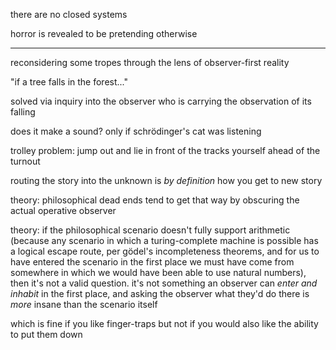 there are no closed systems

horror is revealed to be pretending otherwise

---

reconsidering some tropes through the lens of observer-first reality

"if a tree falls in the forest..."

solved via inquiry into the observer who is carrying the observation of its falling

does it make a sound? only if schrödinger's cat was listening

trolley problem: jump out and lie in front of the tracks yourself ahead of the turnout

routing the story into the unknown is *by definition* how you get to new story

theory: philosophical dead ends tend to get that way by obscuring the actual operative observer

theory: if the philosophical scenario doesn't fully support arithmetic (because any scenario in which a turing-complete machine is possible has a logical escape route, per gödel's incompleteness theorems, and for us to have entered the scenario in the first place we must have come from somewhere in which we would have been able to use natural numbers), then it's not a valid question. it's not something an observer can *enter and inhabit* in the first place, and asking the observer what they'd do there is *more* insane than the scenario itself

which is fine if you like finger-traps but not if you would also like the ability to put them down

